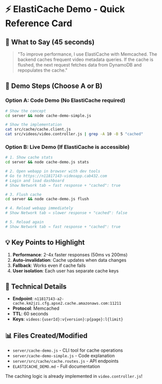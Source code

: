 # ⚡ ElastiCache Demo - Quick Reference Card

## 🎯 What to Say (45 seconds)

> "To improve performance, I use ElastiCache with Memcached. The backend caches frequent video metadata queries. If the cache is flushed, the next request fetches data from DynamoDB and repopulates the cache."

## 🚀 Demo Steps (Choose A or B)

### Option A: Code Demo (No ElastiCache required)
```bash
# Show the concept
cd server && node cache-demo-simple.js

# Show the implementation
cat src/cache/cache.client.js
cat src/videos/video.controller.js | grep -A 10 -B 5 "cached"
```

### Option B: Live Demo (If ElastiCache is accessible)
```bash
# 1. Show cache stats
cd server && node cache-demo.js stats

# 2. Open webapp in browser with dev tools
# Go to https://n11817143-videoapp.cab432.com
# Login and load dashboard
# Show Network tab → fast response + "cached": true

# 3. Flush cache
cd server && node cache-demo.js flush

# 4. Reload webapp immediately
# Show Network tab → slower response + "cached": false

# 5. Reload again
# Show Network tab → fast response + "cached": true
```

## 💡 Key Points to Highlight

1. **Performance**: 2-4x faster responses (50ms vs 200ms)
2. **Auto-invalidation**: Cache updates when data changes
3. **Fallback**: Works even if cache fails
4. **User isolation**: Each user has separate cache keys

## 🔧 Technical Details

- **Endpoint**: `n11817143-a2-cache.km2jzi.cfg.apse2.cache.amazonaws.com:11211`
- **Protocol**: Memcached
- **TTL**: 60 seconds
- **Keys**: `videos:{userId}:v{version}:p{page}:l{limit}`

## 📊 Files Created/Modified

- `server/cache-demo.js` - CLI tool for cache operations
- `server/cache-demo-simple.js` - Code explanation
- `server/src/cache/cache.routes.js` - API endpoints
- `ELASTICACHE_DEMO.md` - Full documentation

The caching logic is already implemented in `video.controller.js`!